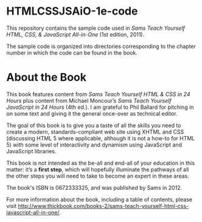 HTMLCSSJSAiO-1e-code
====================

This repository contains the sample code used in *Sams Teach Yourself HTML, CSS, & JavaScript All-in-One* (1st edition, 2011).

The sample code is organized into directories corresponding to the chapter number in which the code can be found in the book.

About the Book
==============
This book features content from *Sams Teach Yourself HTML & CSS in 24 Hours* plus content from Michael Moncour’s *Sams Teach Yourself JavaScript in 24 Hours* (4th ed.). I am grateful to Phil Ballard for pitching in on some text and giving it the general once-over as technical editor. 

The goal of this book is to give you a taste of all the skills you need to create a modern, standards-compliant web site using XHTML and CSS (discussing HTML 5 where applicable, although it is not a how-to for HTML 5) with some level of interactivity and dynamism using JavaScript and JavaScript libraries.

This book is not intended as the be-all and end-all of your education in this matter: it’s a **first step**, which will hopefully illuminate the pathways of all the other steps you will need to take to become an expert in these areas.

The book's ISBN is 0672333325, and was published by Sams in 2012.

For more information about the book, including a table of contents, please visit http://www.thickbook.com/books-2/sams-teach-yourself-html-css-javascript-all-in-one/.
